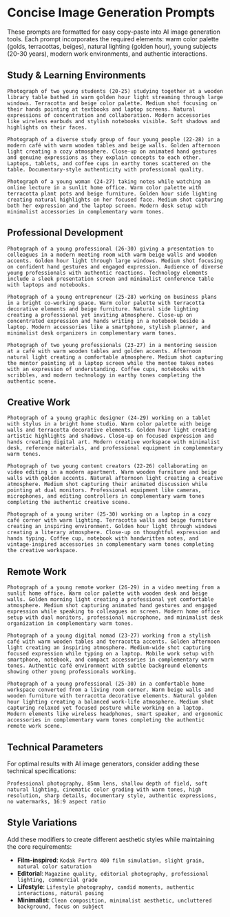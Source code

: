 # Concise Image Generation Prompts

These prompts are formatted for easy copy-paste into AI image generation tools. Each prompt incorporates the required elements: warm color palette (golds, terracottas, beiges), natural lighting (golden hour), young subjects (20-30 years), modern work environments, and authentic interactions.

## Study & Learning Environments

```
Photograph of two young students (20-25) studying together at a wooden library table bathed in warm golden hour light streaming through large windows. Terracotta and beige color palette. Medium shot focusing on their hands pointing at textbooks and laptop screens. Natural expressions of concentration and collaboration. Modern accessories like wireless earbuds and stylish notebooks visible. Soft shadows and highlights on their faces.
```

```
Photograph of a diverse study group of four young people (22-28) in a modern café with warm wooden tables and beige walls. Golden afternoon light creating a cozy atmosphere. Close-up on animated hand gestures and genuine expressions as they explain concepts to each other. Laptops, tablets, and coffee cups in earthy tones scattered on the table. Documentary-style authenticity with professional quality.
```

```
Photograph of a young woman (24-27) taking notes while watching an online lecture in a sunlit home office. Warm color palette with terracotta plant pots and beige furniture. Golden hour side lighting creating natural highlights on her focused face. Medium shot capturing both her expression and the laptop screen. Modern desk setup with minimalist accessories in complementary warm tones.
```

## Professional Development

```
Photograph of a young professional (26-30) giving a presentation to colleagues in a modern meeting room with warm beige walls and wooden accents. Golden hour light through large windows. Medium shot focusing on confident hand gestures and engaged expression. Audience of diverse young professionals with authentic reactions. Technology elements include a sleek presentation screen and minimalist conference table with laptops and notebooks.
```

```
Photograph of a young entrepreneur (25-28) working on business plans in a bright co-working space. Warm color palette with terracotta decorative elements and beige furniture. Natural side lighting creating a professional yet inviting atmosphere. Close-up on concentrated expression and hands writing in a notebook beside a laptop. Modern accessories like a smartphone, stylish planner, and minimalist desk organizers in complementary warm tones.
```

```
Photograph of two young professionals (23-27) in a mentoring session at a café with warm wooden tables and golden accents. Afternoon natural light creating a comfortable atmosphere. Medium shot capturing the mentor pointing at a laptop screen while the mentee takes notes with an expression of understanding. Coffee cups, notebooks with scribbles, and modern technology in earthy tones completing the authentic scene.
```

## Creative Work

```
Photograph of a young graphic designer (24-29) working on a tablet with stylus in a bright home studio. Warm color palette with beige walls and terracotta decorative elements. Golden hour light creating artistic highlights and shadows. Close-up on focused expression and hands creating digital art. Modern creative workspace with minimalist desk, reference materials, and professional equipment in complementary warm tones.
```

```
Photograph of two young content creators (22-26) collaborating on video editing in a modern apartment. Warm wooden furniture and beige walls with golden accents. Natural afternoon light creating a creative atmosphere. Medium shot capturing their animated discussion while pointing at dual monitors. Professional equipment like cameras, microphones, and editing controllers in complementary warm tones completing the authentic creative scene.
```

```
Photograph of a young writer (25-30) working on a laptop in a cozy café corner with warm lighting. Terracotta walls and beige furniture creating an inspiring environment. Golden hour light through windows creating a literary atmosphere. Close-up on thoughtful expression and hands typing. Coffee cup, notebook with handwritten notes, and vintage-inspired accessories in complementary warm tones completing the creative workspace.
```

## Remote Work

```
Photograph of a young remote worker (26-29) in a video meeting from a sunlit home office. Warm color palette with wooden desk and beige walls. Golden morning light creating a professional yet comfortable atmosphere. Medium shot capturing animated hand gestures and engaged expression while speaking to colleagues on screen. Modern home office setup with dual monitors, professional microphone, and minimalist desk organization in complementary warm tones.
```

```
Photograph of a young digital nomad (23-27) working from a stylish café with warm wooden tables and terracotta accents. Golden afternoon light creating an inspiring atmosphere. Medium-wide shot capturing focused expression while typing on a laptop. Mobile work setup with smartphone, notebook, and compact accessories in complementary warm tones. Authentic café environment with subtle background elements showing other young professionals working.
```

```
Photograph of a young professional (25-30) in a comfortable home workspace converted from a living room corner. Warm beige walls and wooden furniture with terracotta decorative elements. Natural golden hour lighting creating a balanced work-life atmosphere. Medium shot capturing relaxed yet focused posture while working on a laptop. Modern elements like wireless headphones, smart speaker, and ergonomic accessories in complementary warm tones completing the authentic remote work scene.
```

## Technical Parameters

For optimal results with AI image generators, consider adding these technical specifications:

```
Professional photography, 85mm lens, shallow depth of field, soft natural lighting, cinematic color grading with warm tones, high resolution, sharp details, documentary style, authentic expressions, no watermarks, 16:9 aspect ratio
```

## Style Variations

Add these modifiers to create different aesthetic styles while maintaining the core requirements:

- **Film-inspired**: `Kodak Portra 400 film simulation, slight grain, natural color saturation`
- **Editorial**: `Magazine quality, editorial photography, professional lighting, commercial grade`
- **Lifestyle**: `Lifestyle photography, candid moments, authentic interactions, natural posing`
- **Minimalist**: `Clean composition, minimalist aesthetic, uncluttered background, focus on subject`
